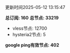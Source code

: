 更新时间2025-05-12 13:15:47

**总订阅: 160**
**总节点: 33219**
- vless节点: 12700
- hysteria2节点: 5

**google ping有效节点: 402**
